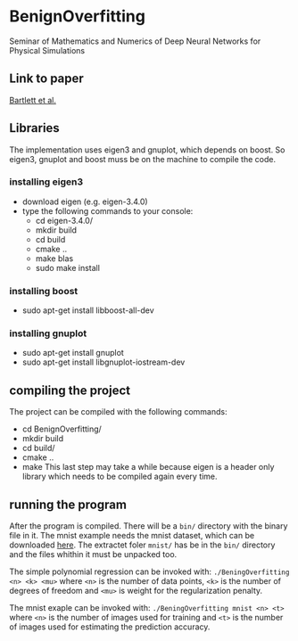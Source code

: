 # BenignOverfitting
Seminar of Mathematics and Numerics of Deep Neural Networks for Physical Simulations

## Link to paper
[Bartlett et al.](https://www.pnas.org/content/early/2020/04/22/1907378117)

## Libraries
The implementation uses eigen3 and gnuplot, which depends on boost. So eigen3, gnuplot and boost muss be on the machine to compile the code.

### installing eigen3
- download eigen (e.g. eigen-3.4.0)
- type the following commands to your console:
    - cd eigen-3.4.0/
    - mkdir build
    - cd build
    - cmake ..
    - make blas
    - sudo make install

### installing boost
- sudo apt-get install libboost-all-dev

### installing gnuplot
- sudo apt-get install gnuplot
- sudo apt-get install libgnuplot-iostream-dev

## compiling the project
The project can be compiled with the following commands:
- cd BenignOverfitting/
- mkdir build
- cd build/
- cmake ..
- make
This last step may take a while because eigen is a header only library which needs to be compiled again every time.

## running the program
After the program is compiled. There will be a `bin/` directory with the binary file in it.
The mnist example needs the mnist dataset, which can be downloaded [here](https://deepai.org/dataset/mnist).
The extractet foler `mnist/` has be in the `bin/` directory and the files whithin it must be unpacked too.

The simple polynomial regression can be invoked with:
`./BeningOverfitting <n> <k> <mu>` where `<n>` is the number of data points, `<k>` is the number of degrees of freedom and `<mu>` is weight for the regularization penalty.

The mnist exaple can be invoked with:
`./BeningOverfitting mnist <n> <t>` where `<n>` is the number of images used for training and `<t>` is the number of images used for estimating the prediction accuracy.
